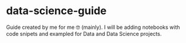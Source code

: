 # data-science-guide

Guide created by me for me 🤓 (mainly). I will be adding notebooks with code snipets and exampled for Data and Data Science projects. 
